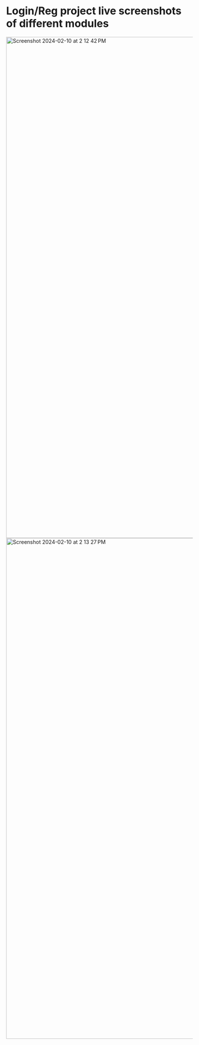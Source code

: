 # Login/Reg project live screenshots of different modules

<img width="1349" alt="Screenshot 2024-02-10 at 2 12 42 PM" src="https://github.com/Neeraj15wed/proj/assets/86877503/8440ebe5-7ff9-46e2-ad9e-e5b69b0aeedf">
<img width="1348" alt="Screenshot 2024-02-10 at 2 13 27 PM" src="https://github.com/Neeraj15wed/proj/assets/86877503/08378521-456e-476e-a6c8-b254aa72ebc8">
